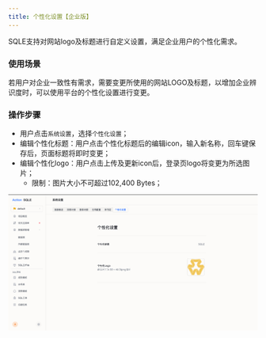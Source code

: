 ```yaml
---
title: 个性化设置【企业版】
---
```


SQLE支持对网站logo及标题进行自定义设置，满足企业用户的个性化需求。


### 使用场景
若用户对企业一致性有需求，需要变更所使用的网站LOGO及标题，以增加企业辨识度时，可以使用平台的个性化设置进行变更。


### 操作步骤

* 用户点击`系统设置`，选择`个性化设置`；
* 编辑个性化标题：用户点击个性化标题后的编辑icon，输入新名称，回车键保存后，页面标题将即时变更；
* 编辑个性化logo：用户点击上传及更新icon后，登录页logo将变更为所选图片；
  * 限制：图片大小不可超过102,400 Bytes；

![customize](img/customize.png)


